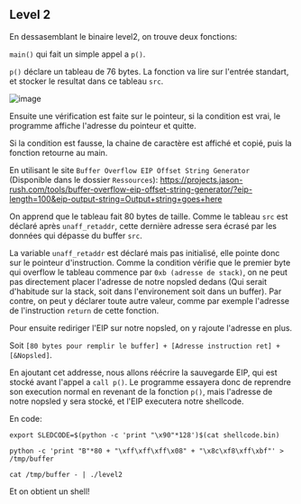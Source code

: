 
## Level 2

En dessasemblant le binaire level2, on trouve deux fonctions:

`main()` qui fait un simple appel a `p()`.

`p()` déclare un tableau de 76 bytes.
La fonction va lire sur l'entrée standart, et stocker le resultat dans ce
tableau `src`.

![image](https://user-images.githubusercontent.com/29956389/94676129-271acc00-031b-11eb-8e8e-b462d6902a54.png)

Ensuite une vérification est faite sur le pointeur, si la
condition est vrai, le programme affiche l'adresse du pointeur et quitte.

Si la condition est fausse, la chaine de caractère est affiché et copié, puis la
fonction retourne au main.

En utilisant le site `Buffer Overflow EIP Offset String Generator` (Disponible
dans le dossier `Ressources`):
https://projects.jason-rush.com/tools/buffer-overflow-eip-offset-string-generator/?eip-length=100&eip-output-string=Output+string+goes+here

On apprend que le tableau fait 80 bytes de taille.
Comme le tableau `src` est déclaré après `unaff_retaddr`, cette dernière adresse
sera écrasé par les données qui dépasse du buffer `src`.

La variable `unaff_retaddr` est déclaré mais pas initialisé, elle pointe donc
sur le pointeur d'instruction.
Comme la condition vérifie que le premier byte qui overflow le tableau commence
par `0xb (adresse de stack)`, on ne peut pas directement placer l'adresse de notre
nopsled dedans (Qui serait d'habitude sur la stack, soit dans l'environement
soit dans un buffer).
Par contre, on peut y déclarer toute autre valeur, comme par exemple l'adresse
de l'instruction `return` de cette fonction.

Pour ensuite rediriger l'EIP sur notre nopsled, on y rajoute l'adresse en plus.

Soit `[80 bytes pour remplir le buffer] + [Adresse instruction ret] + [&Nopsled]`.

En ajoutant cet addresse, nous allons réécrire la sauvegarde EIP, qui est stocké
avant l'appel a `call p()`. Le programme essayera donc de reprendre son
execution normal en revenant de la fonction `p()`, mais l'adresse de notre nopsled
y sera stocké, et l'EIP executera notre shellcode.

En code:

`export SLEDCODE=$(python -c 'print "\x90"*128')$(cat shellcode.bin)`

`python -c 'print "B"*80 + "\xff\xff\xff\x08" + "\x8c\xf8\xff\xbf"' > /tmp/buffer`

`cat /tmp/buffer - | ./level2`

Et on obtient un shell!
